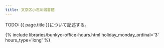 ```yaml
---
title: 文京区小石川図書館
---
```


TODO: {{ page.title }}について記述する。

{% include libraries/bunkyo-office-hours.html
    holiday_monday_ordinal='3'
    hours_type='long' %}
